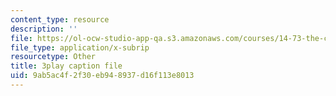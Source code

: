 ```yaml
---
content_type: resource
description: ''
file: https://ol-ocw-studio-app-qa.s3.amazonaws.com/courses/14-73-the-challenge-of-world-poverty-spring-2011/9ab5ac4f2f30eb948937d16f113e8013_p5ro4x1r16Q.srt
file_type: application/x-subrip
resourcetype: Other
title: 3play caption file
uid: 9ab5ac4f-2f30-eb94-8937-d16f113e8013
---
```

